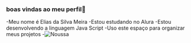 ### boas vindas ao meu perfil💙
-Meu nome é Elias da Silva Meira
-Estou estudando no Alura
-Estou desenvolvendo a linguagem Java Script
-Uso este espaço para organizar meus projetos
-![Noussa](https://media1.tenor.com/m/KqnkxdO_0uMAAAAd/gojo-gojo-satoru.gif)



